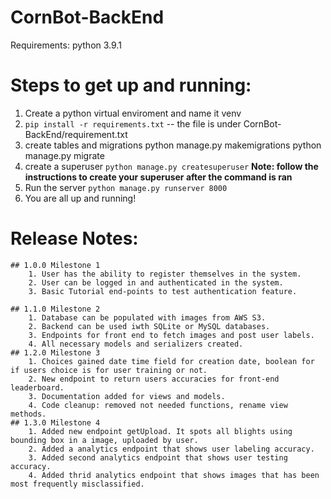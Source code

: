 # CornBot-BackEnd

Requirements:
  python 3.9.1

# Steps to get up and running:
  1. Create a python virtual enviroment and name it venv
  2. `pip install -r requirements.txt`  -- the file is under
   CornBot-BackEnd/requirement.txt
  3. create tables and migrations
    python manage.py makemigrations
    python manage.py migrate
  4. create a superuser
    `python manage.py createsuperuser` **Note: follow the instructions to create your superuser after the command is ran**
  5. Run the server
   `python manage.py runserver 8000`
  6. You are all up and running!
  

  # Release Notes:
    ## 1.0.0 Milestone 1
        1. User has the ability to register themselves in the system.
        2. User can be logged in and authenticated in the system.
        3. Basic Tutorial end-points to test authentication feature.
  
    ## 1.1.0 Milestone 2
        1. Database can be populated with images from AWS S3.
        2. Backend can be used iwth SQLite or MySQL databases. 
        3. Endpoints for front end to fetch images and post user labels. 
        4. All necessary models and serializers created. 
    ## 1.2.0 Milestone 3
        1. Choices gained date time field for creation date, boolean for if users choice is for user training or not.
        2. New endpoint to return users accuracies for front-end leaderboard.
        3. Documentation added for views and models.
        4. Code cleanup: removed not needed functions, rename view methods.
    ## 1.3.0 Milestone 4
        1. Added new endpoint getUpload. It spots all blights using bounding box in a image, uploaded by user.
        2. Added a analytics endpoint that shows user labeling accuracy.
        3. Added second analytics endpoint that shows user testing accuracy.
        4. Added thrid analytics endpoint that shows images that has been most frequently misclassified. 
